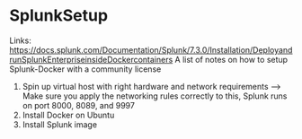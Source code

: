 # SplunkSetup

Links:
https://docs.splunk.com/Documentation/Splunk/7.3.0/Installation/DeployandrunSplunkEnterpriseinsideDockercontainers
A list of notes on how to setup Splunk-Docker with a community license

1. Spin up virtual host with right hardware and network requirements
--> Make sure you apply the networking rules correctly to this, Splunk runs on port 8000, 8089, and 9997
2. Install Docker on Ubuntu
3. Install Splunk image



